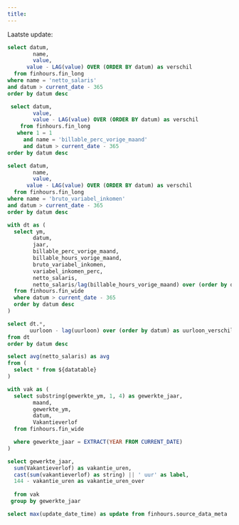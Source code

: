 ```yaml
---
title:
---
```


<Grid cols=3>
  <BigValue 
    data={fin_agg_netto} 
    value=value
    sparkline=datum
    sparklineType=area
    title="Netto salaris deze maand"
    fmt=eur
    comparison=verschil
    comparisonFmt=eur
    comparisonTitle="vs. vorige maand"
  />

  <BigValue 
    data={datatable} 
    value=uurloon
    sparkline=datum
    sparklineType=area
    title="Uurloon deze maand"
    fmt=eur2
    comparison=uurloon_verschil
    comparisonFmt=eur2
    comparisonTitle="vs. vorige maand"
  />

  <BigValue 
    data={fin_agg_bill_perc} 
    value=value
    sparkline=datum
    sparklineType=area
    title="Billable % deze maand"
    fmt=pct1
    comparison=verschil
    comparisonFmt=pct1
    comparisonTitle="vs. vorige maand"
  />

  <BigValue 
    data={fin_agg_bonus} 
    value=value
    sparkline=datum
    sparklineType=area
    title="Bonus deze maand"
    fmt=eur
    comparison=verschil
    comparisonFmt=eur
    comparisonTitle="vs. vorige maand"
  />

  <BigValue 
    data={vakantieuren} 
    value=label
    title="Vakantieverlof dit jaar"  
    comparison=vakantie_uren_over
    comparisonTitle="vakantieverlofuren over"
  />
</Grid>

<LineChart
    data={datatable}
    title='Netto Salaris Ontwikkeling'
    x=datum 
    y=netto_salaris
    yFmt=eur
    markers=true
    markerShape=emptyCircle>
    <ReferenceLine 
        data={avg_netto} 
        y=avg 
        label="Gem."
        color=#27445D
        labelPosition="aboveStart"
    />
</LineChart>


Laatste update: <Value data={update_time} column=update row=0 fmt='longdate'/>



```sql fin_agg_netto
select datum, 
  		name, 
  		value,
      value - LAG(value) OVER (ORDER BY datum) as verschil
  from finhours.fin_long
where name = 'netto_salaris'
and datum > current_date - 365
order by datum desc
```

```sql fin_agg_bill_perc
 select datum,
  	    value,
        value - LAG(value) OVER (ORDER BY datum) as verschil
    from finhours.fin_long
   where 1 = 1
     and name = 'billable_perc_vorige_maand'
     and datum > current_date - 365
order by datum desc
```

```sql fin_agg_bonus
select datum, 
  		name, 
  		value,
      value - LAG(value) OVER (ORDER BY datum) as verschil
  from finhours.fin_long
where name = 'bruto_variabel_inkomen'
and datum > current_date - 365
order by datum desc
```


```sql datatable
with dt as (
  select ym, 
        datum,
        jaar,
        billable_perc_vorige_maand, 
        billable_hours_vorige_maand, 
        bruto_variabel_inkomen,
        variabel_inkomen_perc, 
        netto_salaris, 
        netto_salaris/lag(billable_hours_vorige_maand) over (order by datum) as uurloon
  from finhours.fin_wide
  where datum > current_date - 365
  order by datum desc
)

select dt.*, 
       uurloon - lag(uurloon) over (order by datum) as uurloon_verschil
from dt
order by datum desc
```

```sql avg_netto
select avg(netto_salaris) as avg
from (
  select * from ${datatable}
)

```

```sql vakantieuren
with vak as (
  select substring(gewerkte_ym, 1, 4) as gewerkte_jaar, 
        maand, 
        gewerkte_ym, 
        datum, 
        Vakantieverlof
  from finhours.fin_wide

  where gewerkte_jaar = EXTRACT(YEAR FROM CURRENT_DATE)
)

select gewerkte_jaar,
  sum(Vakantieverlof) as vakantie_uren, 
  cast(sum(vakantieverlof) as string) || ' uur' as label,
  144 - vakantie_uren as vakantie_uren_over
  
  from vak
 group by gewerkte_jaar
```

```sql update_time
select max(update_date_time) as update from finhours.source_data_meta
```
